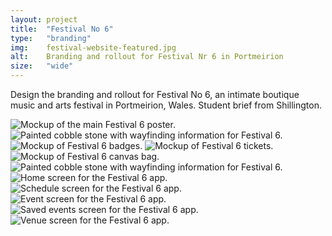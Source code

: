 ```yaml
---
layout: project
title:  "Festival No 6"
type:	"branding"
img:    festival-website-featured.jpg
alt:	Branding and rollout for Festival Nr 6 in Portmeirion
size:   "wide"
---
```

Design the branding and rollout for Festival No 6, an intimate boutique music and arts festival in Portmeirion, Wales. Student brief from Shillington.

<div class="gallery full">
	<img src="{{ site.baseurl }}/images/festival6/festival-poster.jpg" alt="Mockup of the main Festival 6 poster.">
</div>

<div class="gallery half left">
	<img src="{{ site.baseurl }}/images/festival6/festival-wayfinding-01.jpg" alt="Painted cobble stone with wayfinding information for Festival 6.">
</div>

<div class="gallery three">
	<img src="{{ site.baseurl }}/images/festival6/festival-badges.jpg" alt="Mockup of Festival 6 badges.">
	<img src="{{ site.baseurl }}/images/festival6/festival-tickets.jpg" alt="Mockup of Festival 6 tickets.">
	<img src="{{ site.baseurl }}/images/festival6/festival-bag.jpg" alt="Mockup of Festival 6 canvas bag.">
</div>

<div class="gallery half right">
	<img src="{{ site.baseurl }}/images/festival6/festival-wayfinding-02.jpg" alt="Painted cobble stone with wayfinding information for Festival 6.">
</div>

<div class="gallery five">
	<img src="{{ site.baseurl }}/images/festival6/festival-app-home.jpg" alt="Home screen for the Festival 6 app.">
	<img src="{{ site.baseurl }}/images/festival6/festival-app-schedule.jpg" alt="Schedule screen for the Festival 6 app.">
	<img src="{{ site.baseurl }}/images/festival6/festival-app-event.jpg" alt="Event screen for the Festival 6 app.">
	<img src="{{ site.baseurl }}/images/festival6/festival-app-saved.jpg" alt="Saved events screen for the Festival 6 app.">
	<img src="{{ site.baseurl }}/images/festival6/festival-app-venue.jpg" alt="Venue screen for the Festival 6 app.">
</div>
